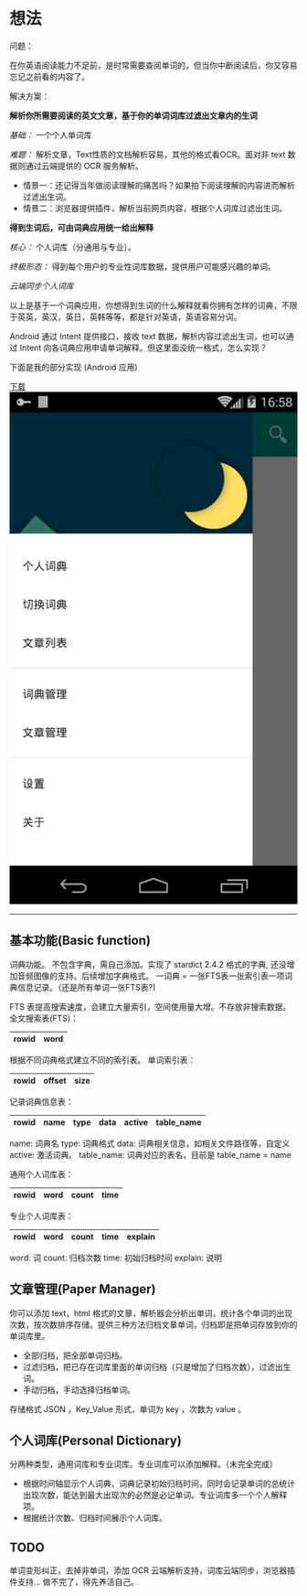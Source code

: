 # 想法
问题：

在你英语阅读能力不足前，是时常需要查阅单词的，但当你中断阅读后，你又容易忘记之前看的内容了。

解决方案：

**解析你所需要阅读的英文文章，基于你的单词词库过滤出文章内的生词**

*基础：* 一个个人单词库

*难题：* 解析文章，Text性质的文档解析容易，其他的格式看OCR。面对非 text 数据则通过云端提供的 OCR 服务解析。

- 情景一：还记得当年做阅读理解的痛苦吗？如果拍下阅读理解的内容进而解析过滤出生词。
- 情景二：浏览器提供插件，解析当前网页内容，根据个人词库过滤出生词。

**得到生词后，可由词典应用统一给出解释**

*核心：* 个人词库（分通用与专业）。

*终极形态：* 得到每个用户的专业性词库数据，提供用户可能感兴趣的单词。

*云端同步个人词库*

以上是基于一个词典应用，你想得到生词的什么解释就看你拥有怎样的词典，不限于英英，英汉，英日，英韩等等，都是针对英语，英语容易分词。

Android 通过 Intent 提供接口，接收 text 数据，解析内容过滤出生词，也可以通过 Intent 向各词典应用申请单词解释。但这里面没统一格式，怎么实现？

下面是我的部分实现 (Android 应用)

[下载](app/app-release.apk)
![screenshot](screenshot/dict.png)

---------------
## 基本功能(Basic function)
词典功能。
不包含字典，需自己添加。实现了 stardict 2.4.2 格式的字典, 还没增加音频图像的支持。后续增加字典格式。
一词典 = 一张FTS表一张索引表一项词典信息记录。（还是所有单词一张FTS表?)

FTS 表提高搜索速度，会建立大量索引，空间使用量大增。不存放非搜索数据。
全文搜索表(FTS)：

| rowid      | word     |
| :--------- | --------:|

根据不同词典格式建立不同的索引表。
单词索引表：

| rowid     | offset    | size     |
| :-------- | :-------: | -------: |

记录词典信息表： 

| rowid | name  | type  | data  | active    | table_name  |
| :---- | :----:| :---: | :---: | :-------: | ----------: |


name: 词典名
type: 词典格式
data: 词典相关信息，如相关文件路径等，自定义
active: 激活词典。
table_name: 词典对应的表名，目前是 table_name = name

通用个人词库表： 

| rowid | word | count | time |
| :---- | :---:| :----:| ----:|

专业个人词库表： 

| rowid | word  | count | time  | explain  |
| :---- | :---: | :---: | :---: | -------: |


word: 词
count: 归档次数
time: 初始归档时间
explain: 说明

## 文章管理(Paper Manager)
你可以添加 text，html 格式的文章，解析器会分析出单词，统计各个单词的出现次数，按次数排序存储。提供三种方法归档文章单词，归档即是把单词存放到你的单词库里。
- 全部归档，把全部单词归档。 
- 过滤归档，把已存在词库里面的单词归档（只是增加了归档次数），过滤出生词。
- 手动归档，手动选择归档单词。

存储格式 JSON ，Key_Value 形式，单词为 key ，次数为 value 。

## 个人词库(Personal Dictionary)
分两种类型，通用词库和专业词库。专业词库可以添加解释。（未完全完成）
- 根据时间轴显示个人词典，词典记录初始归档时间，同时会记录单词的总统计出现次数，能达到最大出现次的必然是必记单词。专业词库多一个个人解释项。
- 根据统计次数、归档时间展示个人词库。 

## TODO
单词变形纠正，去掉非单词，添加 OCR 云端解析支持，词库云端同步，浏览器插件支持...
做不完了，得先养活自己。
